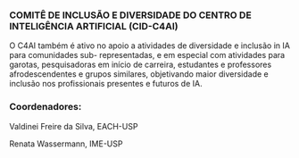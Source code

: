 ### COMITÊ DE INCLUSÃO E DIVERSIDADE DO CENTRO DE INTELIGÊNCIA ARTIFICIAL (CID-C4AI)

O C4AI também é ativo no apoio a atividades de diversidade e inclusão in IA para comunidades sub- representadas, e em especial com atividades para garotas, pesquisadoras em início de carreira, estudantes e professores afrodescendentes e grupos similares, objetivando maior diversidade e inclusão nos profissionais presentes e futuros de IA.

### Coordenadores:

Valdinei Freire da Silva, EACH-USP

Renata Wassermann, IME-USP

